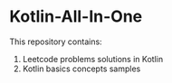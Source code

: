# Kotlin-All-In-One
This repository contains:
1. Leetcode problems solutions in Kotlin
2. Kotlin basics concepts samples